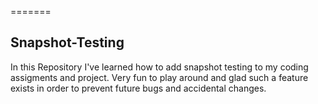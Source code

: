 =======
## Snapshot-Testing

In this Repository I've learned how to add snapshot testing to my coding assigments and project. Very fun to play around and glad such a feature exists in order to prevent future bugs and accidental changes. 